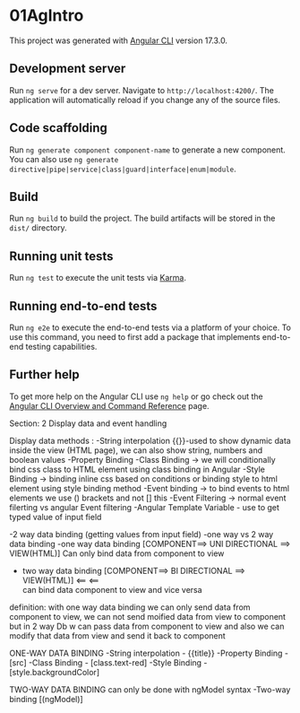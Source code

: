 # 01AgIntro

This project was generated with [Angular CLI](https://github.com/angular/angular-cli) version 17.3.0.

## Development server

Run `ng serve` for a dev server. Navigate to `http://localhost:4200/`. The application will automatically reload if you change any of the source files.

## Code scaffolding

Run `ng generate component component-name` to generate a new component. You can also use `ng generate directive|pipe|service|class|guard|interface|enum|module`.

## Build

Run `ng build` to build the project. The build artifacts will be stored in the `dist/` directory.

## Running unit tests

Run `ng test` to execute the unit tests via [Karma](https://karma-runner.github.io).

## Running end-to-end tests

Run `ng e2e` to execute the end-to-end tests via a platform of your choice. To use this command, you need to first add a package that implements end-to-end testing capabilities.

## Further help

To get more help on the Angular CLI use `ng help` or go check out the [Angular CLI Overview and Command Reference](https://angular.io/cli) page.

<!-- Notes -->
<!-- 

Two ways of Passing data from Child component to Parent component :
1-> Using @ViewChild decorator
2-> Child to Parent when there is Event, using the @Output Decorator and Event Emitter
This approach is ideal when we want to share data chnages that occur on things like button clicks, form entries, and other user events.



-->

Section: 2
Display data and event handling

<!-- 
TOPICS:
1: Angular Data Binding Methods
2: Angular Two-way data binding
3: How to handle Events in Angular (click, keyup,filtering events)
-->

Display data methods :
-String interpolation {{}}-used to show dynamic data inside the view (HTML page), we can also show string, numbers and boolean values
-Property Binding 
-Class Binding -> we will conditionally bind css class to HTML element using class binding in Angular 
-Style Binding -> binding inline css based on conditions or binding style to html element using style binding method
-Event binding -> to bind events to html elements we use () brackets and not [] this 
-Event Filtering -> normal event filerting vs angular Event filtering
-Angular Template Variable - use to get typed value of input field

-2 way data binding (getting values from input field)
-one way vs 2 way data binding
 -one way data binding [COMPONENT==> UNI DIRECTIONAL ==> VIEW(HTML)] Can only bind data from component to view

 - two way data binding [COMPONENT==> BI DIRECTIONAL ==> VIEW(HTML)] 
                                  <==                <==  
 can bind data component to view and vice versa

 definition:
 with one way data binding we can only send data from component to view, we can not send moified data from view to component but in 2 way Db w can pass data from component to view and also we can modify that data from view and send it back to component 

ONE-WAY DATA BINDING
-String interpolation - {{title}}
-Property Binding - [src]
-Class Binding - [class.text-red]
-Style Binding - [style.backgroundColor]

TWO-WAY DATA BINDING can only be done with ngModel syntax
-Two-way binding [(ngModel)]


<!-- ********************** Angular Directives ******************   -->
<!-- 
1)What is Angular Directive and How to use
2)Types of Angular Directive
3)About
 ngIf Directive, ngTemplate Directive, ngSwitchCase Directive, ngFor Directive
4)Learn About ngClass and ngStyle Directive
5)Learn Diffrence of Structural and Attribute Directive

Angular Directive:
An angular directive is special type of technology that can manipulate the DOM object,
Directives can do adding html elements, removing html elements from DOM dynamically 

HTML DOM ==> Angular Directive ==> DOM(HTML elments (Button) (Add or Remove)) 

Angular Directive (Components)
-Directives are components without a View
-Angular Components are Directives, with a View

Angular Directive Types
-Component Directive=> which is an angular directive with a template view
-Structural Directive=>which can change the DOM layout by adding & removing DOm elements
-Attribute Directive=>which can change the appearance or behavior of an element. component or another directive
-Custom Directive=> which can create our custom directive from scratch 
 
                                         -->
 